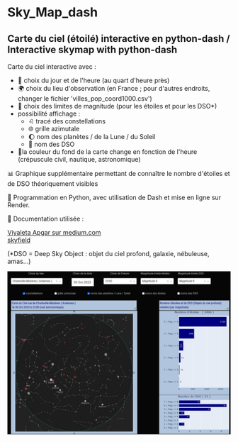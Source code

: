 # Sky_Map_dash
## Carte du ciel (étoilé) interactive en python-dash / Interactive skymap with python-dash


Carte du ciel interactive avec :
- 📆 choix du jour et de l'heure (au quart d'heure près)
- 🌍 choix du lieu d'observation (en France ; pour d'autres endroits, changer le fichier 'villes_pop_coord1000.csv')
- 🌟 choix des limites de magnitude (pour les étoiles et pour les DSO*)
- possibilité affichage :
  -  ♌ tracé des constellations
  -  🌐 grille azimutale
  -  🌔 nom des planètes / de la Lune / du Soleil
  -  🔭 nom des DSO
- 🌇la couleur du fond de la carte change en fonction de l'heure (crépuscule civil, nautique, astronomique)

📊 Graphique supplémentaire permettant de connaître le nombre d'étoiles et de DSO théoriquement visibles

🐍 Programmation en Python, avec utilisation de Dash et mise en ligne sur Render.  

:page_facing_up: Documentation utilisée :

[Viyaleta Apgar sur medium.com](https://viyaleta.medium.com/how-to-make-a-sky-map-in-python-a362bf722bb2)  
[skyfield](https://rhodesmill.org/skyfield/examples.html#when-is-the-galactic-center-above-the-horizon)

(*DSO = Deep Sky Object : objet du ciel profond, galaxie, nébuleuse, amas...)

<a href="https://sky-map-interactive.onrender.com/" target="_blank"><img src="Sky_map_interactive_2023_10_30.jpg">
